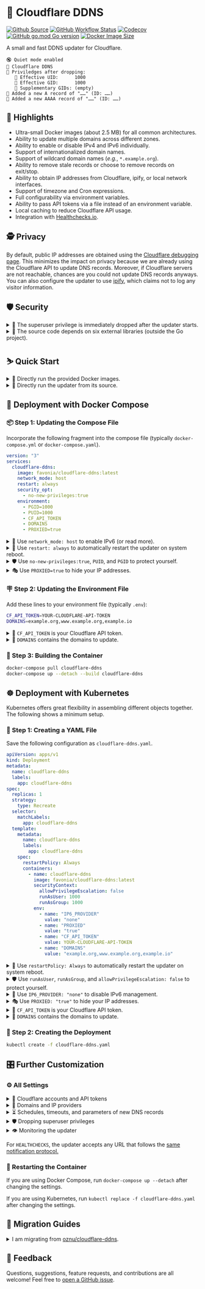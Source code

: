 # 🌟 Cloudflare DDNS

[![Github Source](https://img.shields.io/badge/source-github-orange)](https://github.com/favonia/cloudflare-ddns)
[![GitHub Workflow Status](https://img.shields.io/github/workflow/status/favonia/cloudflare-ddns/Building%20and%20Pushing)](https://github.com/favonia/cloudflare-ddns/actions/workflows/build.yaml)
[![Codecov](https://img.shields.io/codecov/c/github/favonia/cloudflare-ddns)](https://app.codecov.io/gh/favonia/cloudflare-ddns)
[![GitHub go.mod Go version](https://img.shields.io/github/go-mod/go-version/favonia/cloudflare-ddns)](https://golang.org/doc/install)
[![Docker Image Size](https://img.shields.io/docker/image-size/favonia/cloudflare-ddns/latest)](https://hub.docker.com/r/favonia/cloudflare-ddns)

A small and fast DDNS updater for Cloudflare.

```
🔇 Quiet mode enabled
🌟 Cloudflare DDNS
🥷 Priviledges after dropping:
   🔸 Effective UID:      1000
   🔸 Effective GID:      1000
   🔸 Supplementary GIDs: (empty)
🐣 Added a new A record of "……" (ID: ……)
🐣 Added a new AAAA record of "……" (ID: ……)
```

## 📜 Highlights

* Ultra-small Docker images (about 2.5 MB) for all common architectures.
* Ability to update multiple domains across different zones.
* Ability to enable or disable IPv4 and IPv6 individually.
* Support of internationalized domain names.
* Support of wildcard domain names (_e.g._, `*.example.org`).
* Ability to remove stale records or choose to remove records on exit/stop.
* Ability to obtain IP addresses from Cloudflare, ipify, or local network interfaces.
* Support of timezone and Cron expressions.
* Full configurability via environment variables.
* Ability to pass API tokens via a file instead of an environment variable.
* Local caching to reduce Cloudflare API usage.
* Integration with [Healthchecks.io](https://healthchecks.io).

## 🕵️ Privacy

By default, public IP addresses are obtained using the [Cloudflare debugging page](https://1.1.1.1/cdn-cgi/trace). This minimizes the impact on privacy because we are already using the Cloudflare API to update DNS records. Moreover, if Cloudflare servers are not reachable, chances are you could not update DNS records anyways. You can also configure the updater to use [ipify](https://www.ipify.org), which claims not to log any visitor information.

## 🛡️ Security

<details><summary>🚷 The superuser privilege is immediately dropped after the updater starts.</summary>

The updater honors `PGID` and `PUID` and will drop Linux capabilities (divided superuser privileges).
</details>

<details><summary>🔌 The source code depends on six external libraries (outside the Go project).</summary>

- [cap](https://sites.google.com/site/fullycapable):\
  Manipulation of Linux capabilities.
- [cloudflare-go](https://github.com/cloudflare/cloudflare-go):\
  The official Go binding of Cloudflare API v4. It provides robust handling of pagination, rate limiting, and other tricky details.
- [cron](https://github.com/robfig/cron):\
  Parsing of Cron expressions.
- [go-cache](https://github.com/patrickmn/go-cache):\
  Essentially `map[string]interface{}` with expiration times.
- [mock](https://github.com/golang/mock) (for testing only):\
  A comprehensive, semi-official framework for mocking.
- [testify](https://github.com/stretchr/testify) (for testing only):\
  A comprehensive tool set for testing Go programs.
</details>

## ⛷️ Quick Start

<details>
<summary>🐋 Directly run the provided Docker images.</summary>

```bash
docker run \
  --network host \
  -e CF_API_TOKEN=YOUR-CLOUDFLARE-API-TOKEN \
  -e DOMAINS=www.example.org \
  -e PROXIED=true \
  favonia/cloudflare-ddns
```
</details>

<details>
<summary>🧬 Directly run the updater from its source.</summary>

You need the [Go tool](https://golang.org/doc/install) to run the updater from its source.

```bash
CF_API_TOKEN=YOUR-CLOUDFLARE-API-TOKEN \
  DOMAINS=www.example.org \
  PROXIED=true \
  go run ./cmd/*.go
```
</details>

## 🐋 Deployment with Docker Compose

### 📦 Step 1: Updating the Compose File

Incorporate the following fragment into the compose file (typically `docker-compose.yml` or `docker-compose.yaml`).

```yaml
version: "3"
services:
  cloudflare-ddns:
    image: favonia/cloudflare-ddns:latest
    network_mode: host
    restart: always
    security_opt:
      - no-new-privileges:true
    environment:
      - PGID=1000
      - PUID=1000
      - CF_API_TOKEN
      - DOMAINS
      - PROXIED=true
```

<details>
<summary>📡 Use <code>network_mode: host</code> to enable IPv6 (or read more).</summary>

The easiest way to enable IPv6 is to use `network_mode: host` so that the updater can access the host IPv6 network directly. If you wish to keep the updater isolated from the host network, check out the [official documentation on IPv6](https://docs.docker.com/config/daemon/ipv6/) and [this GitHub issue about IPv6.](https://github.com/favonia/cloudflare-ddns/issues/119) If your host OS is Linux, here’s the tl;dr:

1. Use `network_mode: bridge` instead of `network_mode: host`.
2. Edit or create `/etc/docker/daemon.json` with the following content:
   ```json
   {
     "ipv6": true,
     "fixed-cidr-v6": "fd00::/8",
     "experimental": true,
     "ip6tables": true
   }
   ```
3. Restart the Docker daemon (if you are using systemd):
   ```sh
   systemctl restart docker.service
   ```
</details>

<details>
<summary>🔁 Use <code>restart: always</code> to automatically restart the updater on system reboot.</summary>

Docker’s default restart policies should prevent excessive logging when there are configuration errors.
</details>

<details>
<summary>🛡️ Use <code>no-new-privileges:true</code>, <code>PUID</code>, and <code>PGID</code> to protect yourself.</summary>

Change `1000` to the user or group IDs you wish to use to run the updater. The setting `no-new-privileges:true` provides additional protection, especially when you run the container as a non-superuser. The updater itself will read <code>PUID</code> and <code>PGID</code> and attempt to drop all those privileges as much as possible.
</details>

<details>
<summary>🎭 Use <code>PROXIED=true</code> to hide your IP addresses.</summary>

The setting `PROXIED=true` instructs Cloudflare to cache webpages on your machine and hide your actual IP addresses. If you wish to bypass that and expose your actual IP addresses, simply remove `PROXIED=true`. (The default value of `PROXIED` is `false`.)
</details>

### 🪧 Step 2: Updating the Environment File

Add these lines to your environment file (typically `.env`):
```bash
CF_API_TOKEN=YOUR-CLOUDFLARE-API-TOKEN
DOMAINS=example.org,www.example.org,example.io
```

<details>
<summary>🔑 <code>CF_API_TOKEN</code> is your Cloudflare API token.</summary>

The value of `CF_API_TOKEN` should be an API **token** (_not_ an API key), which can be obtained from the [API Tokens page](https://dash.cloudflare.com/profile/api-tokens). Use the **Edit zone DNS** template to create and copy a token into the environment file. ⚠️ The less secure API key authentication is deliberately _not_ supported.
</details>

<details>
<summary>📍 <code>DOMAINS</code> contains the domains to update.</summary>

The value of `DOMAINS` should be a list of fully qualified domain names separated by commas. For example, `DOMAINS=example.org,www.example.org,example.io` instructs the updater to manage the domains `example.org`, `www.example.org`, and `example.io`. These domains do not have to be in the same zone---the updater will identify their zones automatically.
</details>

### 🚀 Step 3: Building the Container

```bash
docker-compose pull cloudflare-ddns
docker-compose up --detach --build cloudflare-ddns
```

## ☸️ Deployment with Kubernetes

Kubernetes offers great flexibility in assembling different objects together. The following shows a minimum setup.

### 📝 Step 1: Creating a YAML File

Save the following configuration as `cloudflare-ddns.yaml`.

```yaml
apiVersion: apps/v1
kind: Deployment
metadata:
  name: cloudflare-ddns
  labels:
    app: cloudflare-ddns
spec:
  replicas: 1
  strategy:
    type: Recreate
  selector:
    matchLabels:
      app: cloudflare-ddns
  template:
    metadata:
      name: cloudflare-ddns
      labels:
        app: cloudflare-ddns
    spec:
      restartPolicy: Always
      containers:
        - name: cloudflare-ddns
          image: favonia/cloudflare-ddns:latest
          securityContext:
            allowPrivilegeEscalation: false
            runAsUser: 1000
            runAsGroup: 1000
          env:
            - name: "IP6_PROVIDER"
              value: "none"
            - name: "PROXIED"
              value: "true"
            - name: "CF_API_TOKEN"
              value: YOUR-CLOUDFLARE-API-TOKEN
            - name: "DOMAINS"
              value: "example.org,www.example.org,example.io"
```

<details>
<summary>🔁 Use <code>restartPolicy: Always</code> to automatically restart the updater on system reboot.</summary>

Kubernetes’s default restart policies should prevent excessive logging when there are configuration errors.
</details>

<details>
<summary>🛡️ Use <code>runAsUser</code>, <code>runAsGroup</code>, and <code>allowPrivilegeEscalation: false</code> to protect yourself.</summary>

Kubernetes comes with built-in support to drop superuser privileges. The updater itself will also attempt to drop all of them.
</details>

<details>
<summary>📡 Use <code>IP6_PROVIDER: "none"</code> to disable IPv6 management.</summary>

The support of IPv6 in Kubernetes has been improving, but a working setup still takes effort. Since Kubernetes 1.21+, the [IPv4/IPv6 dual stack](https://kubernetes.io/docs/concepts/services-networking/dual-stack/) is enabled by default, but a setup which allows IPv6 egress traffic (_e.g.,_ to reach Cloudflare servers to detect public IPv6 addresses) still requires deep understanding of Kubernetes and is beyond this simple guide. The popular tool [minicube](https://minikube.sigs.k8s.io/), which implements a simple local Kubernetes cluster, unfortunately [does not support IPv6 yet.](https://minikube.sigs.k8s.io/docs/faq/#does-minikube-support-ipv6) Until there is an easy way to enable IPv6 in Kubernetes, the template here will have IPv6 disabled.

If you manage to enable IPv6, congratulations. Feel free to remove `IP6_PROVIDER: "none"` to detect and update both `A` and `AAAA` records. There is almost no danger in enabling IPv6 even when the IPv6 setup is not working. In the worst case, the updater will remove all `AAAA` records associated with the domains in `DOMAINS` and `IP6_DOMAINS` because those records will appear to be “stale.” The deleted records will be recreated once the updater correctly detects the IPv6 addresses.
</details>

<details>
<summary>🎭 Use <code>PROXIED: "true"</code> to hide your IP addresses.</summary>

The setting `PROXIED: "true"` instructs Cloudflare to cache webpages on your machine and hide your actual IP addresses. If you wish to bypass that and expose your actual IP addresses, simply remove `PROXIED: "true"`. (The default value of `PROXIED` is `false`.)
</details>

<details>
<summary>🔑 <code>CF_API_TOKEN</code> is your Cloudflare API token.</summary>

The value of `CF_API_TOKEN` should be an API **token** (_not_ an API key), which can be obtained from the [API Tokens page](https://dash.cloudflare.com/profile/api-tokens). Use the **Edit zone DNS** template to create and copy a token into the environment file. ⚠️ The less secure API key authentication is deliberately _not_ supported.
</details>

<details>
<summary>📍 <code>DOMAINS</code> contains the domains to update.</summary>

The value of `DOMAINS` should be a list of fully qualified domain names separated by commas. For example, `DOMAINS=example.org,www.example.org,example.io` instructs the updater to manage the domains `example.org`, `www.example.org`, and `example.io`. These domains do not have to be in the same zone---the updater will identify their zones automatically.
</details>

### 🚀 Step 2: Creating the Deployment

```sh
kubectl create -f cloudflare-ddns.yaml
```

## 🎛️ Further Customization

### ⚙️ All Settings

<details>
<summary>🔑 Cloudflare accounts and API tokens</summary>

| Name | Valid Values | Meaning | Required? | Default Value |
| ---- | ------------ | ------- | --------- | ------------- |
| `CF_ACCOUNT_ID` | Cloudflare Account IDs | The account ID used to distinguish multiple zone IDs with the same name | No | `""` (unset) |
| `CF_API_TOKEN_FILE` | Paths to files containing Cloudflare API tokens | A file that contains the token to access the Cloudflare API | Exactly one of `CF_API_TOKEN` and `CF_API_TOKEN_FILE` should be set | N/A |
| `CF_API_TOKEN` | Cloudflare API tokens | The token to access the Cloudflare API | Exactly one of `CF_API_TOKEN` and `CF_API_TOKEN_FILE` should be set | N/A |

In most cases, `CF_ACCOUNT_ID` is not needed.
</details>

<details>
<summary>📍 Domains and IP providers</summary>

| Name | Valid Values | Meaning | Required? | Default Value |
| ---- | ------------ | ------- | --------- | ------------- |
| `DOMAINS` | Comma-separated fully qualified domain names or wildcard domain names | The domains the updater should manage for both `A` and `AAAA` records | (See below) | N/A
| `IP4_DOMAINS` | Comma-separated fully qualified domain names or wildcard domain names | The domains the updater should manage for `A` records | (See below) | N/A
| `IP6_DOMAINS` | Comma-separated fully qualified domain names or wildcard domain names | The domains the updater should manage for `AAAA` records | (See below) | N/A
| `IP4_PROVIDER` | `cloudflare.doh`, `cloudflare.trace`, `ipify`, `local`, and `none` | How to detect IPv4 addresses. (See below) | No | `cloudflare.trace`
| `IP6_PROVIDER` | `cloudflare.doh`, `cloudflare.trace`, `ipify`, `local`, and `none` | How to detect IPv6 addresses. (See below) | No | `cloudflare.trace`

> <details>
> <summary>📍 At least one of <code>DOMAINS</code> and <code>IP4/6_DOMAINS</code> must be non-empty.</summary>
>
> At least one domain should be listed in `DOMAINS`, `IP4_DOMAINS`, or `IP6_DOMAINS`. Otherwise, if all of them are empty, then the updater has nothing to do. It is fine to list the same domain in both `IP4_DOMAINS` and `IP6_DOMAINS`, which is equivalent to listing it in `DOMAINS`. Internationalized domain names are supported using the non-transitional processing that is fully compatible with IDNA2008.
> </details>

> <details>
> <summary>📜 Available providers for <code>IP4_PROVIDER</code> and <code>IP6_PROVIDER</code></summary>
>
> - `cloudflare.doh`\
>  Get the public IP address by querying `whoami.cloudflare.` against [Cloudflare via DNS-over-HTTPS](https://developers.cloudflare.com/1.1.1.1/dns-over-https) and update DNS records accordingly.
> - `cloudflare.trace`\
>  Get the public IP address by parsing the [Cloudflare debugging page](https://1.1.1.1/cdn-cgi/trace) and update DNS records accordingly.
> - `ipify`\
>   Get the public IP address via [ipify’s public API](https://www.ipify.org/) and update DNS records accordingly.
> - `local`\
>   Get the address via local network interfaces and update DNS records accordingly. When multiple local network interfaces or in general multiple IP addresses are present, the updater will use the address that would have been used for outbound UDP connections to Cloudflare servers. ⚠️ You need access to the host network (such as `network_mode: host` in Docker Compose or `hostNetwork: true` in Kubernetes) for this policy, for otherwise the updater will detect the addresses inside the [bridge network in Docker](https://docs.docker.com/network/bridge/) or the [default namespaces in Kubernetes](https://kubernetes.io/docs/concepts/overview/working-with-objects/namespaces/) instead of those in the host network.
> - `none`\
>   Stop the DNS updating completely. Existing DNS records will not be removed.
>
> The option `IP4_PROVIDER` is governing IPv4 addresses and `A`-type records, while the option `IP6_PROVIDER` is governing IPv6 addresses and `AAAA`-type records. The two options act independently of each other.
> </details>

</details>

<details>
<summary>⏳ Schedules, timeouts, and parameters of new DNS records</summary>

| Name | Valid Values | Meaning | Required? | Default Value |
| ---- | ------------ | ------- | --------- | ------------- |
| `CACHE_EXPIRATION` | Positive time durations with a unit, such as `1h` and `10m`. See [time.ParseDuration](https://golang.org/pkg/time/#ParseDuration) | The expiration of cached Cloudflare API responses | No | `6h0m0s` (6 hours)
| `DELETE_ON_STOP` | Boolean values, such as `true`, `false`, `0` and `1`. See [strconv.ParseBool](https://pkg.go.dev/strconv#ParseBool) | Whether managed DNS records should be deleted on exit | No | `false`
| `DETECTION_TIMEOUT` | Positive time durations with a unit, such as `1h` and `10m`. See [time.ParseDuration](https://golang.org/pkg/time/#ParseDuration) | The timeout of each attempt to detect IP addresses | No | `5s` (5 seconds)
| `PROXIED` | Boolean values, such as `true`, `false`, `0` and `1`. See [strconv.ParseBool](https://pkg.go.dev/strconv#ParseBool) | Whether new DNS records should be proxied by Cloudflare | No | `false`
| `TTL` | Time-to-live (TTL) values in seconds | The TTL values used to create new DNS records | No | `1` (This means “automatic” to Cloudflare)
| `TZ` | Recognized timezones, such as `UTC` | The timezone used for logging and parsing `UPDATE_CRON` | No | `UTC`
| `UPDATE_CRON` | Cron expressions. See the [documentation of cron](https://pkg.go.dev/github.com/robfig/cron/v3#hdr-CRON_Expression_Format) | The schedule to re-check IP addresses and update DNS records (if necessary) | No | `@every 5m` (every 5 minutes)
| `UPDATE_ON_START` | Boolean values, such as `true`, `false`, `0` and `1`. See [strconv.ParseBool](https://pkg.go.dev/strconv#ParseBool) | Whether to check IP addresses on start regardless of `UPDATE_CRON` | No | `true`
| `UPDATE_TIMEOUT` | Positive time durations with a unit, such as `1h` and `10m`. See [time.ParseDuration](https://golang.org/pkg/time/#ParseDuration) | The timeout of each attempt to update DNS records, per domain, per record type | No | `30s` (30 seconds)

Note that the update schedule _does not_ take the time to update records into consideration. For example, if the schedule is “for every 5 minutes”, and if the updating itself takes 2 minutes, then the actual interval between adjacent updates is 3 minutes, not 5 minutes.
</details>

<details>
<summary>🛡️ Dropping superuser privileges</summary>

| Name | Valid Values | Meaning | Required? | Default Value |
| ---- | ------------ | ------- | --------- | ------------- |
| `PGID` | Non-zero POSIX group ID | The group ID the updater should assume | No | Effective group ID; if it is zero, then the real group ID; if it is still zero, then `1000`
| `PUID` | Non-zero POSIX user ID | The user ID the updater should assume | No | Effective user ID; if it is zero, then the real user ID; if it is still zero, then `1000`

The updater will also try to drop supplementary group IDs.
</details>

<details>
<summary>👁️ Monitoring the updater</summary>

| Name | Valid Values | Meaning | Required? | Default Value |
| ---- | ------------ | ------- | --------- | ------------- |
| `QUIET` | Boolean values, such as `true`, `false`, `0` and `1`. See [strconv.ParseBool](https://pkg.go.dev/strconv#ParseBool) | Whether the updater should reduce the logging to the standard output | No | `false`
| `HEALTHCHECKS` | [Healthchecks.io ping URLs,](https://healthchecks.io/docs/) such as `https://hc-ping.com/<uuid>` or `https://hc-ping.com/<project-ping-key>/<name-slug>` (see below) | If set, the updater will ping the URL when it successfully updates IP addresses | No | N/A
</details>

For `HEALTHCHECKS`, the updater accepts any URL that follows the [same notification protocol.](https://healthchecks.io/docs/http_api/)

### 🔂 Restarting the Container

If you are using Docker Compose, run `docker-compose up --detach` after changing the settings.

If you are using Kubernetes, run `kubectl replace -f cloudflare-ddns.yaml` after changing the settings.

## 🚵 Migration Guides

<details>
<summary>I am migrating from <a href="https://hub.docker.com/r/oznu/cloudflare-ddns/">oznu/cloudflare-ddns</a>.</summary>

⚠️ [oznu/cloudflare-ddns](https://hub.docker.com/r/oznu/cloudflare-ddns/) relies on unverified DNS responses to obtain public IP addresses; a malicious hacker could potentially manipulate or forge DNS responses and trick it into updating your domain with any IP address. In comparison, we use only verified responses from Cloudflare or ipify.

| Old Parameter |  | New Paramater |
| ------------- | - | ------------- |
| `API_KEY=key` | ✔️ | Use `CF_API_TOKEN=key` |
| `API_KEY_FILE=file` | ✔️ | Use `CF_API_TOKEN_FILE=file` |
| `ZONE=example.org` and `SUBDOMAIN=sub` | ✔️ | Use `DOMAINS=sub.example.org` directly |
| `PROXIED=true` | ✔️ | Same |
| `RRTYPE=A` | ✔️ | Both IPv4 and IPv6 are enabled by default; use `IP6_PROVIDER=none` to disable IPv6 |
| `RRTYPE=AAAA` | ✔️ | Both IPv4 and IPv6 are enabled by default; use `IP4_PROVIDER=none` to disable IPv4 |
| `DELETE_ON_STOP=true` | ✔️ | Same |
| `INTERFACE=iface` | ✔️ | Not required for `local` providers; we can handle multiple network interfaces |
| `CUSTOM_LOOKUP_CMD=cmd` | ❌ | _There is not even a shell in the minimum Docker image._ |
| `DNS_SERVER=server` | ❌ | _Only the Cloudflare server is supported._ |

</details>

## 💖 Feedback

Questions, suggestions, feature requests, and contributions are all welcome! Feel free to [open a GitHub issue](https://github.com/favonia/cloudflare-ddns/issues/new).

